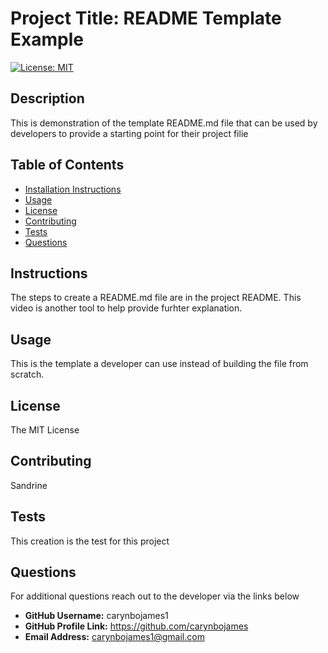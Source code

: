 # Project Title: README Template Example
[![License: MIT](https://img.shields.io/badge/License-MIT-yellow.svg)](https://opensource.org/licenses/MIT)

## Description 
This is demonstration of the template README.md file that can be used by developers to provide a starting point for their project filie

## Table of Contents
- [Installation Instructions](#instructions)
- [Usage](#usage)
- [License](#license)
- [Contributing](#contributing)
- [Tests](#tests)
- [Questions](#questions)

## Instructions
The steps to create a README.md file are in the project   README. This video is another tool to help provide furhter explanation.

## Usage
This is the template a developer can use instead of building the file from scratch. 

## License
The MIT License

## Contributing
Sandrine

## Tests
This creation is the test for this project

## Questions
For additional questions reach out to the developer via the links below

- **GitHub Username:** carynbojames1
- **GitHub Profile Link:** https://github.com/carynbojames
- **Email Address:** carynbojames1@gmail.com
